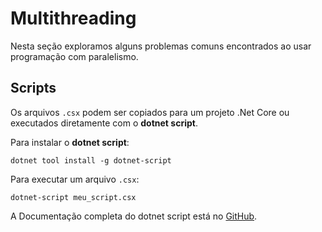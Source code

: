 # Multithreading

Nesta seção exploramos alguns problemas comuns encontrados ao usar programação com paralelismo.

## Scripts

Os arquivos `.csx` podem ser copiados para um projeto .Net Core ou executados diretamente com o **dotnet script**.

Para instalar o **dotnet script**:

    dotnet tool install -g dotnet-script
Para executar um arquivo `.csx`:

    dotnet-script meu_script.csx
A Documentação completa do dotnet script está no [GitHub](https://github.com/filipw/dotnet-script).
